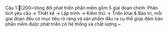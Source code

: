 Câu 1:[200~Vòng đời phát triển phần mềm gồm 5 giai đoạn chính: Phân tích yêu cầu → Thiết kế → Lập trình → Kiểm thử → Triển khai & Bảo trì, mỗi giai đoạn đều có mục tiêu rõ ràng và sản phẩm đầu ra cụ thể giúp đảm bảo phần mềm được phát triển có hệ thống và chất lượng.~
